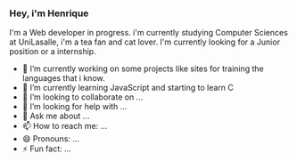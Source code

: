 ### Hey, i'm Henrique
I'm a Web developer in progress. i'm currently studying Computer Sciences at UniLasalle, i'm a tea fan and cat lover.
I'm currently looking for a Junior position or a internship.

- 🔭 I’m currently working on some projects like sites for training the languages that i know.
- 🌱 I’m currently learning JavaScript and starting to learn C
- 👯 I’m looking to collaborate on ...
- 🤔 I’m looking for help with ...
- 💬 Ask me about ...
- 📫 How to reach me: ...
- 😄 Pronouns: ...
- ⚡ Fun fact: ...

